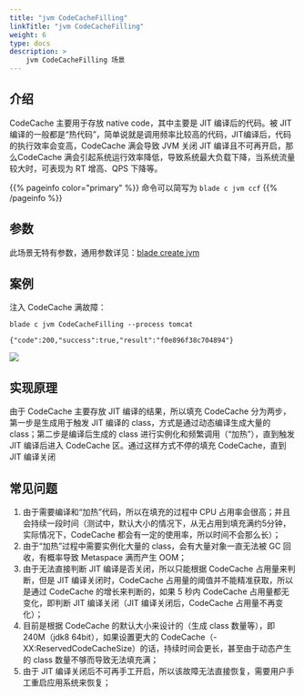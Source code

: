 ```yaml
---
title: "jvm CodeCacheFilling"
linkTitle: "jvm CodeCacheFilling"
weight: 6
type: docs
description: > 
    jvm CodeCacheFilling 场景
---
```

## 介绍

CodeCache 主要用于存放 native code，其中主要是 JIT 编译后的代码。被 JIT 编译的一般都是“热代码”，简单说就是调用频率比较高的代码，JIT编译后，代码的执行效率会变高，CodeCache 满会导致 JVM 关闭 JIT 编译且不可再开启，那么CodeCache 满会引起系统运行效率降低，导致系统最大负载下降，当系统流量较大时，可表现为 RT 增高、QPS 下降等。

{{% pageinfo color="primary" %}}
命令可以简写为 `blade c jvm ccf`
{{% /pageinfo %}}

## 参数

此场景无特有参数，通用参数详见：[blade create jvm](../)

## 案例

注入 CodeCache 满故障：

```shell
blade c jvm CodeCacheFilling --process tomcat

{"code":200,"success":true,"result":"f0e896f38c704894"}
```

![](https://github.com/chaosblade-io/chaosblade-help-doc/blob/master/zh-CN/v0.6.0/media/15758727024182/15758924900062.jpg?raw=true)

## 实现原理

由于 CodeCache 主要存放 JIT 编译的结果，所以填充 CodeCache 分为两步，第一步是生成用于触发 JIT 编译的 class，方式是通过动态编译生成大量的 class；第二步是编译后生成的 class 进行实例化和频繁调用（“加热”），直到触发 JIT 编译后进入 CodeCache 区。通过这样方式不停的填充 CodeCache，直到 JIT 编译关闭

## 常见问题

1. 由于需要编译和“加热”代码，所以在填充的过程中 CPU 占用率会很高；并且会持续一段时间（测试中，默认大小的情况下，从无占用到填充满约5分钟，实际情况下，CodeCache 都会有一定的使用率，所以时间不会那么长）；
2. 由于“加热”过程中需要实例化大量的 class，会有大量对象一直无法被 GC 回收，有概率导致 Metaspace 满而产生 OOM；
3. 由于无法直接判断 JIT 编译是否关闭，所以只能根据 CodeCache 占用量来判断，但是 JIT 编译关闭时，CodeCache 占用量的阈值并不能精准获取，所以是通过 CodeCache 的增长来判断的，如果 5 秒内 CodeCache 占用量都无变化，即判断 JIT 编译关闭（JIT 编译关闭后，CodeCache 占用量不再变化）；
4. 目前是根据 CodeCache 的默认大小来设计的（生成 class 数量等），即 240M（jdk8 64bit），如果设置更大的 CodeCache（-XX:ReservedCodeCacheSize）的话，持续时间会更长，甚至由于动态产生的 class 数量不够而导致无法填充满；
5. 由于 JIT 编译关闭后不可再手工开启，所以该故障无法直接恢复，需要用户手工重启应用系统来恢复；
